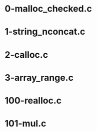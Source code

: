 # 0-malloc_checked.c
# 1-string_nconcat.c
# 2-calloc.c
# 3-array_range.c
# 100-realloc.c
# 101-mul.c
